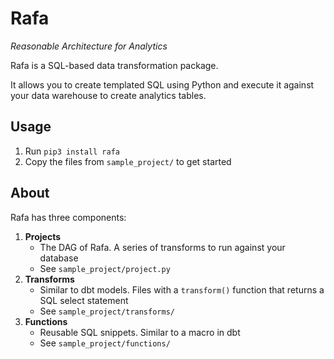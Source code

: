 # Rafa
_Reasonable Architecture for Analytics_

Rafa is a SQL-based data transformation package.

It allows you to create templated SQL using Python and execute it against your data warehouse to create analytics tables. 

## Usage
1. Run `pip3 install rafa`
2. Copy the files from `sample_project/` to get started

## About
Rafa has three components:
1. **Projects** 
    - The DAG of Rafa. A series of transforms to run against your database
    - See `sample_project/project.py`
2. **Transforms** 
    - Similar to dbt models. Files with a `transform()` function that returns a SQL select statement
    - See `sample_project/transforms/`
3. **Functions**
    - Reusable SQL snippets. Similar to a macro in dbt
    - See `sample_project/functions/`


